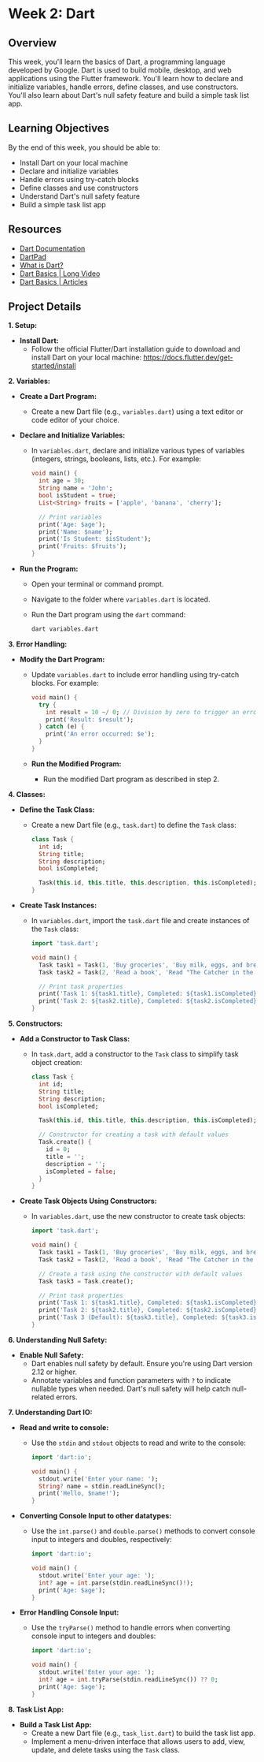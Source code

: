 # Week 2: Dart

## Overview

This week, you'll learn the basics of Dart, a programming language developed by Google. Dart is used to build mobile, desktop, and web applications using the Flutter framework. You'll learn how to declare and initialize variables, handle errors, define classes, and use constructors. You'll also learn about Dart's null safety feature and build a simple task list app.

## Learning Objectives

By the end of this week, you should be able to:

- Install Dart on your local machine
- Declare and initialize variables
- Handle errors using try-catch blocks
- Define classes and use constructors
- Understand Dart's null safety feature
- Build a simple task list app

## Resources

- [Dart Documentation](https://dart.dev/guides)
- [DartPad](https://dartpad.dev/)
- [What is Dart?](https://www.youtube.com/watch?v=NrO0CJCbYLA)
- [Dart Basics | Long Video](https://www.youtube.com/watch?v=Fqcsow_7go4)
- [Dart Basics | Articles](https://www.geeksforgeeks.org/dart-tutorial/)

## Project Details

**1. Setup:**

- **Install Dart:**
  - Follow the official Flutter/Dart installation guide to download and install Dart on your local machine: <https://docs.flutter.dev/get-started/install>

**2. Variables:**

- **Create a Dart Program:**
  - Create a new Dart file (e.g., `variables.dart`) using a text editor or code editor of your choice.

- **Declare and Initialize Variables:**
  - In `variables.dart`, declare and initialize various types of variables (integers, strings, booleans, lists, etc.). For example:

       ```dart
       void main() {
         int age = 30;
         String name = 'John';
         bool isStudent = true;
         List<String> fruits = ['apple', 'banana', 'cherry'];

         // Print variables
         print('Age: $age');
         print('Name: $name');
         print('Is Student: $isStudent');
         print('Fruits: $fruits');
       }
       ```

- **Run the Program:**
  - Open your terminal or command prompt.
  - Navigate to the folder where `variables.dart` is located.
  - Run the Dart program using the `dart` command:

       ```bash
       dart variables.dart
       ```

**3. Error Handling:**

- **Modify the Dart Program:**
  - Update `variables.dart` to include error handling using try-catch blocks. For example:

       ```dart
       void main() {
         try {
           int result = 10 ~/ 0; // Division by zero to trigger an error
           print('Result: $result');
         } catch (e) {
           print('An error occurred: $e');
         }
       }
       ```

  - **Run the Modified Program:**
    - Run the modified Dart program as described in step 2.

**4. Classes:**

- **Define the Task Class:**
  - Create a new Dart file (e.g., `task.dart`) to define the `Task` class:

       ```dart
       class Task {
         int id;
         String title;
         String description;
         bool isCompleted;

         Task(this.id, this.title, this.description, this.isCompleted);
       }
       ```

- **Create Task Instances:**
  - In `variables.dart`, import the `task.dart` file and create instances of the `Task` class:

       ```dart
       import 'task.dart';

       void main() {
         Task task1 = Task(1, 'Buy groceries', 'Buy milk, eggs, and bread', false);
         Task task2 = Task(2, 'Read a book', 'Read "The Catcher in the Rye"', true);

         // Print task properties
         print('Task 1: ${task1.title}, Completed: ${task1.isCompleted}');
         print('Task 2: ${task2.title}, Completed: ${task2.isCompleted}');
       }
       ```

**5. Constructors:**

- **Add a Constructor to Task Class:**
  - In `task.dart`, add a constructor to the `Task` class to simplify task object creation:

       ```dart
       class Task {
         int id;
         String title;
         String description;
         bool isCompleted;

         Task(this.id, this.title, this.description, this.isCompleted);

         // Constructor for creating a task with default values
         Task.create() {
           id = 0;
           title = '';
           description = '';
           isCompleted = false;
         }
       }
       ```

- **Create Task Objects Using Constructors:**
  - In `variables.dart`, use the new constructor to create task objects:

       ```dart
       import 'task.dart';

       void main() {
         Task task1 = Task(1, 'Buy groceries', 'Buy milk, eggs, and bread', false);
         Task task2 = Task(2, 'Read a book', 'Read "The Catcher in the Rye"', true);

         // Create a task using the constructor with default values
         Task task3 = Task.create();

         // Print task properties
         print('Task 1: ${task1.title}, Completed: ${task1.isCompleted}');
         print('Task 2: ${task2.title}, Completed: ${task2.isCompleted}');
         print('Task 3 (Default): ${task3.title}, Completed: ${task3.isCompleted}');
       }
       ```

**6. Understanding Null Safety:**

- **Enable Null Safety:**
  - Dart enables null safety by default. Ensure you're using Dart version 2.12 or higher.
  - Annotate variables and function parameters with `?` to indicate nullable types when needed. Dart's null safety will help catch null-related errors.

**7. Understanding Dart IO:**

- **Read and write to console:**
  - Use the `stdin` and `stdout` objects to read and write to the console:

       ```dart
       import 'dart:io';

       void main() {
         stdout.write('Enter your name: ');
         String? name = stdin.readLineSync();
         print('Hello, $name!');
       }
       ```

- **Converting Console Input to other datatypes:**
  - Use the `int.parse()` and `double.parse()` methods to convert console input to integers and doubles, respectively:

       ```dart
       import 'dart:io';

       void main() {
         stdout.write('Enter your age: ');
         int? age = int.parse(stdin.readLineSync()!);
         print('Age: $age');
       }
       ```

- **Error Handling Console Input:**
  - Use the `tryParse()` method to handle errors when converting console input to integers and doubles:

       ```dart
       import 'dart:io';

       void main() {
         stdout.write('Enter your age: ');
         int? age = int.tryParse(stdin.readLineSync()) ?? 0;
         print('Age: $age');
       }
       ```

**8. Task List App:**

- **Build a Task List App:**
  - Create a new Dart file (e.g., `task_list.dart`) to build the task list app.
  - Implement a menu-driven interface that allows users to add, view, update, and delete tasks using the `Task` class.
